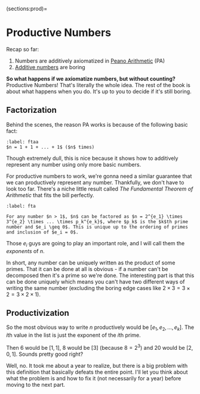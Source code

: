 (sections:prod)=
# Productive Numbers

Recap so far:
1. Numbers are additively axiomatized in [Peano Arithmetic](sections:numbers) (PA)
2. [Additive numbers](sections:algebra:additive) are boring

**So what happens if we axiomatize numbers, but without counting?** Productive Numbers! That's literally the whole idea. The rest of the book is about what happens when you do. It's up to you to decide if it's still boring.

## Factorization

Behind the scenes, the reason PA works is because of the following basic fact:
````{prf:theorem} 
:label: ftaa
$n = 1 + 1 + ... + 1$ ($n$ times)
````
Though extremely dull, this is nice because it shows how to additively represent any number using only more basic numbers.

For productive numbers to work, we're gonna need a similar guarantee that we can productively represent any number. Thankfully, we don't have to look too far. There's a niche little result called *The Fundamental Theorem of Arithmetic* that fits the bill perfectly. 

````{prf:theorem} 
:label: fta

For any number $n > 1$, $n$ can be factored as $n = 2^{e_1} \times 3^{e_2} \times ... \times p_k^{e_k}$, where $p_k$ is the $k$th prime number and $e_i \geq 0$. This is unique up to the ordering of primes and inclusion of $e_i = 0$.
````
Those $e_i$ guys are going to play an important role, and I will call them the *exponents* of $n$. 

In short, any number can be uniquely written as the product of some primes. That it can be done at all is obvious - if a number can't be decomposed then it's a prime so we're done. The interesting part is that this can be done uniquely which means you can't have two different ways of writing the same number (excluding the boring edge cases like $2 \times 3 = 3 \times 2 = 3 \times 2 \times 1$).

## Productivization

So the most obvious way to write $n$ productively would be $[e_1, e_2, ..., e_k]$. The $i$th value in the list is just the exponent of the $i$th prime.

Then $6$ would be $[1, 1]$, $8$ would be $[3]$ (because $8 = 2^3$) and $20$ would be $[2, 0, 1]$. Sounds pretty good right?

Well, no. It took me about a year to realize, but there is a big problem with this definition that basically defeats the entire point. I'll let you think about what the problem is and how to fix it (not necessarily for a year) before moving to the next part.
